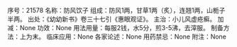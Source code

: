 序号：21578
名称：防风饮子
组成：防风1两，甘草1两（炙），连翘1两，山栀子半两。
出处：《幼幼新书》卷三十七引《惠眼观证》。
主治：小儿风虚疮癣。
加减：None
功效：None
用法用量：每服2钱，水5分，煎3-5沸，去滓服。
制备方法：上为末。
临床应用：None
各家论述：None
用药禁忌：None
附注：None
